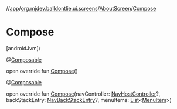 //[app](../../../index.md)/[org.mjdev.balldontlie.ui.screens](../index.md)/[AboutScreen](index.md)/[Compose](-compose.md)

# Compose

[androidJvm]\

@[Composable](https://developer.android.com/reference/kotlin/androidx/compose/runtime/Composable.html)

open override fun [Compose](-compose.md)()

@[Composable](https://developer.android.com/reference/kotlin/androidx/compose/runtime/Composable.html)

open override fun [Compose](-compose.md)(navController: [NavHostController](https://developer.android.com/reference/kotlin/androidx/navigation/NavHostController.html)?, backStackEntry: [NavBackStackEntry](https://developer.android.com/reference/kotlin/androidx/navigation/NavBackStackEntry.html)?, menuItems: [List](https://kotlinlang.org/api/latest/jvm/stdlib/kotlin.collections/-list/index.html)&lt;[MenuItem](../../org.mjdev.balldontlie.base.navigation/-menu-item/index.md)&gt;)
